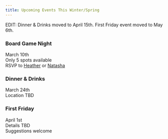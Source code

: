 ```yaml
---
title: Upcoming Events This Winter/Spring
---
```


EDIT: Dinner & Drinks moved to April 15th. First Friday event moved to May 6th.

### Board Game Night

March 10th  
Only 5 spots available  
RSVP to [Heather](mailto:Heather.Lomax@shell.com) or [Natasha](mailto:Natasha.Peer@shell.com)

### Dinner & Drinks

March 24th  
Location TBD

### First Friday

April 1st  
Details TBD  
Suggestions welcome
